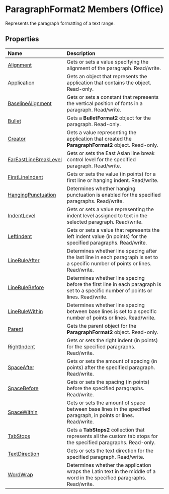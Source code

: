 
# ParagraphFormat2 Members (Office)
Represents the paragraph formatting of a text range.

## Properties



|**Name**|**Description**|
|:-----|:-----|
| [Alignment](8651f8e8-6e4d-f9b6-10b4-8ea3ee634bb4.md)|Gets or sets a value specifying the alignment of the paragraph. Read/write.|
| [Application](2535a031-3fbb-3a86-e8f9-f4a91dd2278c.md)|Gets an object that represents the application that contains the object. Read-only.|
| [BaselineAlignment](498b4f51-ed3b-94f4-2db1-afb02eeced40.md)|Gets or sets a constant that represents the vertical position of fonts in a paragraph. Read/write.|
| [Bullet](b47552ad-3519-b466-eeb8-a15bbeac18f7.md)|Gets a  **BulletFormat2** object for the paragraph. Read-only.|
| [Creator](361e1314-965c-0739-0ef8-f6d07e3db259.md)|Gets a value representing the application that created the  **ParagraphFormat2** object. Read-only.|
| [FarEastLineBreakLevel](c837e6f9-280f-37eb-1d9b-6a28b397429c.md)|Gets or sets the East Asian line break control level for the specified paragraph. Read/write.|
| [FirstLineIndent](5568a8c6-eb55-77b9-63a6-cfa453b1c032.md)|Gets or sets the value (in points) for a first line or hanging indent. Read/write.|
| [HangingPunctuation](9e1219b7-f534-eacf-68de-eef53f427ae3.md)|Determines whether hanging punctuation is enabled for the specified paragraphs. Read/write.|
| [IndentLevel](b0f5f02e-54cb-1518-4d46-0b9740010226.md)|Gets or sets a value representing the indent level assigned to text in the selected paragraph. Read/write.|
| [LeftIndent](cf4a4205-9123-505b-0f75-d021ac188035.md)|Gets or sets a value that represents the left indent value (in points) for the specified paragraphs. Read/write.|
| [LineRuleAfter](f26c1375-13de-eb0b-3446-fb2ce173caad.md)|Determines whether line spacing after the last line in each paragraph is set to a specific number of points or lines. Read/write.|
| [LineRuleBefore](8fff6daa-b7de-f490-6137-efc49c45c8dc.md)|Determines whether line spacing before the first line in each paragraph is set to a specific number of points or lines. Read/write.|
| [LineRuleWithin](356a02e9-cc99-9ab6-4ba3-36b0a6d07542.md)|Determines whether line spacing between base lines is set to a specific number of points or lines. Read/write.|
| [Parent](889a6ae2-63dc-32d9-bffe-a9bd58dbf46b.md)|Gets the parent object for the  **ParagraphFormat2** object. Read-only.|
| [RightIndent](7d5f3301-ab4e-5c68-c37b-8cd51d9715e5.md)|Gets or sets the right indent (in points) for the specified paragraphs. Read/write.|
| [SpaceAfter](f00dff14-9d0b-aff5-c323-c1c71b28c127.md)|Gets or sets the amount of spacing (in points) after the specified paragraph. Read/write.|
| [SpaceBefore](2e028be2-72d2-0101-a148-038957851cf2.md)|Gets or sets the spacing (in points) before the specified paragraphs. Read/write.|
| [SpaceWithin](ef911561-d0ea-e321-4505-a400866f6faf.md)|Gets or sets the amount of space between base lines in the specified paragraph, in points or lines. Read/write.|
| [TabStops](66d32bd6-bfca-83c2-65cb-bf8491aa0af4.md)|Gets a  **TabStops2** collection that represents all the custom tab stops for the specified paragraphs. Read-only.|
| [TextDirection](e1a1ce25-0a6f-7c02-ed11-4af6f44a55f6.md)|Gets or sets the text direction for the specified paragraph. Read/write.|
| [WordWrap](5f81d59a-94aa-0cf7-e81d-4013063ad245.md)|Determines whether the application wraps the Latin text in the middle of a word in the specified paragraphs. Read/write.|
